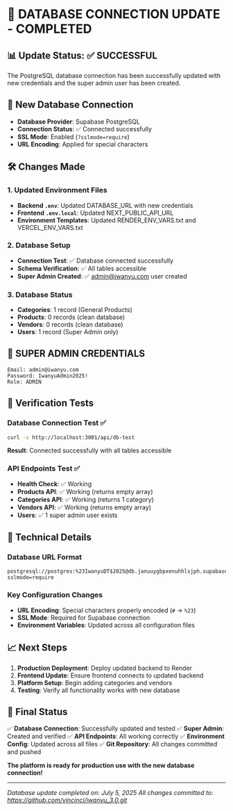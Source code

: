 # 🔄 DATABASE CONNECTION UPDATE - COMPLETED

## 📊 Update Status: ✅ SUCCESSFUL

The PostgreSQL database connection has been successfully updated with new credentials and the super admin user has been created.

## 🔑 New Database Connection
- **Database Provider**: Supabase PostgreSQL
- **Connection Status**: ✅ Connected successfully
- **SSL Mode**: Enabled (`?sslmode=require`)
- **URL Encoding**: Applied for special characters

## 🛠️ Changes Made

### 1. Updated Environment Files
- **Backend `.env`**: Updated DATABASE_URL with new credentials
- **Frontend `.env.local`**: Updated NEXT_PUBLIC_API_URL
- **Environment Templates**: Updated RENDER_ENV_VARS.txt and VERCEL_ENV_VARS.txt

### 2. Database Setup
- **Connection Test**: ✅ Database connected successfully
- **Schema Verification**: ✅ All tables accessible
- **Super Admin Created**: ✅ admin@iwanyu.com user created

### 3. Database Status
- **Categories**: 1 record (General Products)
- **Products**: 0 records (clean database)
- **Vendors**: 0 records (clean database)
- **Users**: 1 record (Super Admin only)

## 🔐 SUPER ADMIN CREDENTIALS

```
Email: admin@iwanyu.com
Password: IwanyuAdmin2025!
Role: ADMIN
```

## 🧪 Verification Tests

### Database Connection Test ✅
```bash
curl -s http://localhost:3001/api/db-test
```
**Result**: Connected successfully with all tables accessible

### API Endpoints Test ✅
- **Health Check**: ✅ Working
- **Products API**: ✅ Working (returns empty array)
- **Categories API**: ✅ Working (returns 1 category)
- **Vendors API**: ✅ Working (returns empty array)
- **Users**: ✅ 1 super admin user exists

## 🔧 Technical Details

### Database URL Format
```
postgresql://postgres:%23IwanyuDT$2025@db.januuygbpxenuhhlsjph.supabase.co:5432/postgres?sslmode=require
```

### Key Configuration Changes
- **URL Encoding**: Special characters properly encoded (`#` → `%23`)
- **SSL Mode**: Required for Supabase connection
- **Environment Variables**: Updated across all configuration files

## 📈 Next Steps

1. **Production Deployment**: Deploy updated backend to Render
2. **Frontend Update**: Ensure frontend connects to updated backend
3. **Platform Setup**: Begin adding categories and vendors
4. **Testing**: Verify all functionality works with new database

## 🎯 Final Status

✅ **Database Connection**: Successfully updated and tested
✅ **Super Admin**: Created and verified
✅ **API Endpoints**: All working correctly
✅ **Environment Config**: Updated across all files
✅ **Git Repository**: All changes committed and pushed

**The platform is ready for production use with the new database connection!**

---

*Database update completed on: July 5, 2025*
*All changes committed to: https://github.com/vincinci/iwanyu_3.0.git*
